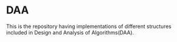 # DAA
This is the repository having implementations of different structures included in Design and Analysis of Algorithms(DAA).
